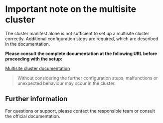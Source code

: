 # Important note on the multisite cluster

The cluster manifest alone is not sufficient to set up a multisite cluster correctly. Additional configuration steps are required, which are described in the documentation.

**Please consult the complete documentation at the following URL before proceeding with the setup:**

[Multisite cluster documentation](https://cybertec-postgresql.github.io/CYBERTEC-pg-operator/multisite/)

> Without considering the further configuration steps, malfunctions or unexpected behaviour may occur in the cluster.

## Further information
For questions or support, please contact the responsible team or consult the official documentation.